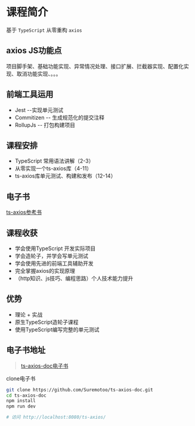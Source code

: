 # 课程简介

基于 `TypeScript` 从零重构 `axios`

## axios JS功能点

项目脚手架、基础功能实现、异常情况处理、接口扩展、拦截器实现、配置化实现、取消功能实现、。。。

## 前端工具运用

* Jest --实现单元测试
* Commitizen -- 生成规范化的提交注释
* RollupJs -- 打包构建项目

## 课程安排

* TypeScript 常用语法讲解（2-3）
* 从零实现一个ts-axios库（4-11）
* ts-axios库单元测试、构建和发布（12-14）

## 电子书

[ts-axios参考书](https://git.imooc.com/coding-330/ts-axios-doc)

## 课程收获

* 学会使用TypeScript 开发实际项目
* 学会造轮子，并学会写单元测试
* 学会使用先进的前端工具辅助开发
* 完全掌握axios的实现原理
* （http知识、js技巧、编程思路）个人技术能力提升

## 优势

* 理论 + 实战
* 原生TypeScript造轮子课程
* 使用TypeScript编写完整的单元测试

## 电子书地址

> [ts-axios-doc电子书](https://github.com/Suremotoo/ts-axios-doc)

clone电子书

``` bash
git clone https://github.com/Suremotoo/ts-axios-doc.git
cd ts-axios-doc
npm install
npm run dev

# 访问 http://localhost:8080/ts-axios/
```
